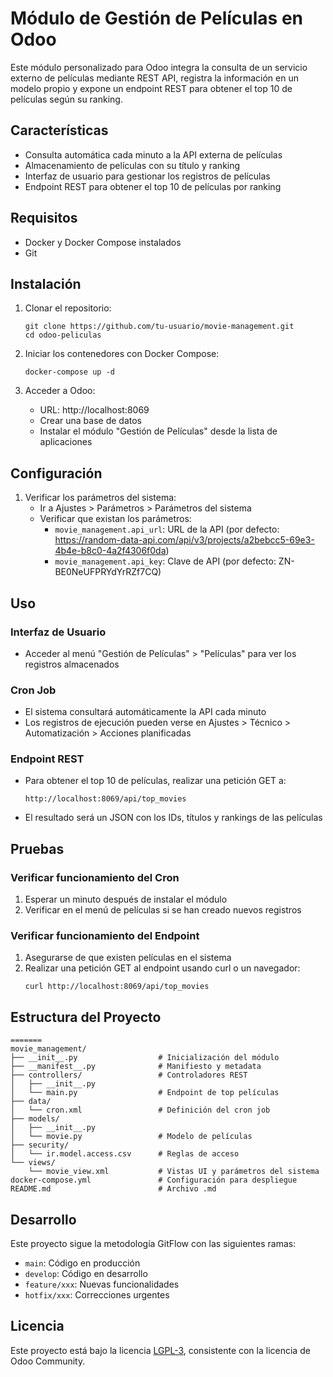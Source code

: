 # Módulo de Gestión de Películas en Odoo

Este módulo personalizado para Odoo integra la consulta de un servicio externo de películas mediante REST API, registra la información en un modelo propio y expone un endpoint REST para obtener el top 10 de películas según su ranking.

## Características

- Consulta automática cada minuto a la API externa de películas
- Almacenamiento de películas con su título y ranking
- Interfaz de usuario para gestionar los registros de películas
- Endpoint REST para obtener el top 10 de películas por ranking

## Requisitos

- Docker y Docker Compose instalados
- Git

## Instalación

1. Clonar el repositorio:
   ```
   git clone https://github.com/tu-usuario/movie-management.git
   cd odoo-peliculas
   ```

2. Iniciar los contenedores con Docker Compose:
   ```
   docker-compose up -d
   ```

3. Acceder a Odoo:
   - URL: http://localhost:8069
   - Crear una base de datos
   - Instalar el módulo "Gestión de Películas" desde la lista de aplicaciones

## Configuración

1. Verificar los parámetros del sistema:
   - Ir a Ajustes > Parámetros > Parámetros del sistema
   - Verificar que existan los parámetros:
     - `movie_management.api_url`: URL de la API (por defecto: https://random-data-api.com/api/v3/projects/a2bebcc5-69e3-4b4e-b8c0-4a2f4306f0da)
     - `movie_management.api_key`: Clave de API (por defecto: ZN-BE0NeUFPRYdYrRZf7CQ)

## Uso

### Interfaz de Usuario
- Acceder al menú "Gestión de Películas" > "Películas" para ver los registros almacenados

### Cron Job
- El sistema consultará automáticamente la API cada minuto
- Los registros de ejecución pueden verse en Ajustes > Técnico > Automatización > Acciones planificadas

### Endpoint REST
- Para obtener el top 10 de películas, realizar una petición GET a:
  ```
  http://localhost:8069/api/top_movies
  ```
- El resultado será un JSON con los IDs, títulos y rankings de las películas

## Pruebas

### Verificar funcionamiento del Cron
1. Esperar un minuto después de instalar el módulo
2. Verificar en el menú de películas si se han creado nuevos registros

### Verificar funcionamiento del Endpoint
1. Asegurarse de que existen películas en el sistema
2. Realizar una petición GET al endpoint usando curl o un navegador:
   ```
   curl http://localhost:8069/api/top_movies
   ```

## Estructura del Proyecto

```
=======
movie_management/
├── __init__.py                  # Inicialización del módulo
├── __manifest__.py              # Manifiesto y metadata
├── controllers/                 # Controladores REST
│   ├── __init__.py
│   └── main.py                  # Endpoint de top películas
├── data/
│   └── cron.xml                 # Definición del cron job
├── models/
│   ├── __init__.py
│   └── movie.py                 # Modelo de películas
├── security/
│   └── ir.model.access.csv      # Reglas de acceso
└── views/
    └── movie_view.xml           # Vistas UI y parámetros del sistema
docker-compose.yml               # Configuración para despliegue
README.md                        # Archivo .md
```

## Desarrollo

Este proyecto sigue la metodología GitFlow con las siguientes ramas:
- `main`: Código en producción
- `develop`: Código en desarrollo
- `feature/xxx`: Nuevas funcionalidades
- `hotfix/xxx`: Correcciones urgentes

## Licencia

Este proyecto está bajo la licencia [LGPL-3](https://www.gnu.org/licenses/lgpl-3.0.html), consistente con la licencia de Odoo Community.
